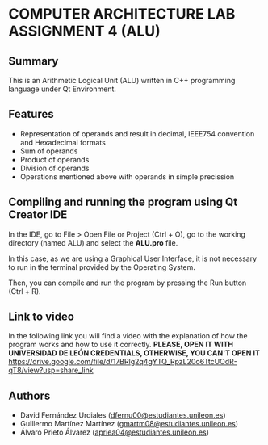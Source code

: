 # COMPUTER ARCHITECTURE LAB ASSIGNMENT 4 (ALU)

## Summary
This is an Arithmetic Logical Unit (ALU) written in C++ programming language under Qt Environment.

## Features
- Representation of operands and result in decimal, IEEE754 convention and Hexadecimal formats
- Sum of operands
- Product of operands
- Division of operands
- Operations mentioned above with operands in simple precission


## Compiling and running the program using Qt Creator IDE
In the IDE, go to File > Open File or Project (Ctrl + O), go to the working directory (named ALU) and select the **ALU.pro** file.

In this case, as we are using a Graphical User Interface, it is not necessary to run in the terminal provided by the Operating System.

Then, you can compile and run the program by pressing the Run button (Ctrl + R).

## Link to video
In the following link you will find a video with the explanation of how the program works and how to use it correctly. **PLEASE, OPEN IT WITH UNIVERSIDAD DE LEÓN CREDENTIALS, OTHERWISE, YOU CAN'T OPEN IT**
https://drive.google.com/file/d/17BRlg2q4gYTQ_RpzL20o6TtcUOdR-qT8/view?usp=share_link

 
## Authors
- David Fernández Urdiales (dfernu00@estudiantes.unileon.es)
- Guillermo Martínez Martínez (gmartm08@estudiantes.unileon.es)
- Álvaro Prieto Álvarez (apriea04@estudiantes.unileon.es)
